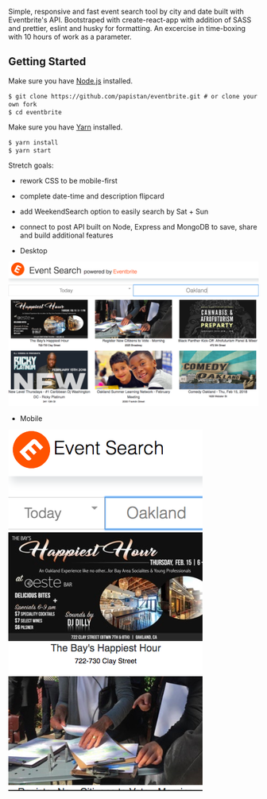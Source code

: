 Simple, responsive and fast event search tool by city and date built with Eventbrite's API. Bootstraped with create-react-app with addition of SASS and prettier, eslint and husky for formatting. An excercise in time-boxing with 10 hours of work as a parameter. 

## Getting Started
Make sure you have [Node.js](http://nodejs.org/) installed.

```
$ git clone https://github.com/papistan/eventbrite.git # or clone your own fork
$ cd eventbrite
```
Make sure you have [Yarn](https://yarnpkg.com/lang/en/docs/install/) installed.
```
$ yarn install
$ yarn start
```

Stretch goals: 
- rework CSS to be mobile-first
- complete date-time and description flipcard
- add WeekendSearch option to easily search by Sat + Sun
- connect to post API built on Node, Express and MongoDB to save, share and build additional features

- Desktop

![desktop screen shot](desktop.png "Desktop Screenshot")

- Mobile

![mobile screen shot](mobile.png "Mobile Screenshot")
